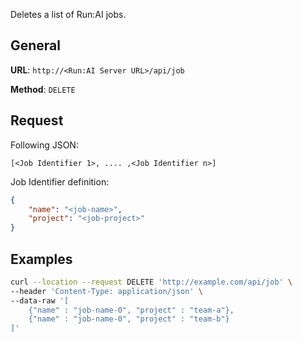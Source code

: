 
Deletes a list of Run:AI jobs.

## General

**URL**:  `http://<Run:AI Server URL>/api/job`

**Method**: `DELETE`

## Request 

Following JSON:

```
[<Job Identifier 1>, .... ,<Job Identifier n>]
```

Job Identifier definition:

``` json
{
    "name": "<job-name>", 
    "project": "<job-project>"
}
```

    
## Examples

``` bash
curl --location --request DELETE 'http://example.com/api/job' \
--header 'Content-Type: application/json' \
--data-raw '[
    {"name" : "job-name-0", "project" : "team-a"}, 
    {"name" : "job-name-0", "project" : "team-b"}
]'
```